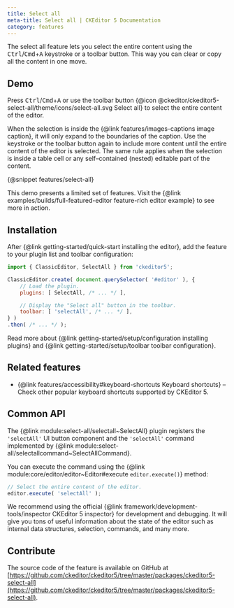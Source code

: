 ```yaml
---
title: Select all
meta-title: Select all | CKEditor 5 Documentation
category: features
---
```


The select all feature lets you select the entire content using the <kbd>Ctrl</kbd>/<kbd>Cmd</kbd>+<kbd>A</kbd> keystroke or a toolbar button. This way you can clear or copy all the content in one move.

## Demo

Press <kbd>Ctrl</kbd>/<kbd>Cmd</kbd>+<kbd>A</kbd> or use the toolbar button {@icon @ckeditor/ckeditor5-select-all/theme/icons/select-all.svg Select all} to select the entire content of the editor.

<info-box>
	When the selection is inside the {@link features/images-captions image caption}, it will only expand to the boundaries of the caption. Use the keystroke or the toolbar button again to include more content until the entire content of the editor is selected. The same rule applies when the selection is inside a table cell or any self–contained (nested) editable part of the content.
</info-box>

{@snippet features/select-all}

<info-box info>
	This demo presents a limited set of features. Visit the {@link examples/builds/full-featured-editor feature-rich editor example} to see more in action.
</info-box>

## Installation

After {@link getting-started/quick-start installing the editor}, add the feature to your plugin list and toolbar configuration:

```js
import { ClassicEditor, SelectAll } from 'ckeditor5';

ClassicEditor.create( document.querySelector( '#editor' ), {
	// Load the plugin.
	plugins: [ SelectAll, /* ... */ ],

	// Display the "Select all" button in the toolbar.
	toolbar: [ 'selectAll', /* ... */ ],
} )
.then( /* ... */ );
```

<info-box info>
	Read more about {@link getting-started/setup/configuration installing plugins} and {@link getting-started/setup/toolbar toolbar configuration}.
</info-box>

## Related features

* {@link features/accessibility#keyboard-shortcuts Keyboard shortcuts} &ndash; Check other popular keyboard shortcuts supported by CKEditor&nbsp;5.

## Common API

The {@link module:select-all/selectall~SelectAll} plugin registers the `'selectAll'` UI button component and the `'selectAll'` command implemented by {@link module:select-all/selectallcommand~SelectAllCommand}.

You can execute the command using the {@link module:core/editor/editor~Editor#execute `editor.execute()`} method:

```js
// Select the entire content of the editor.
editor.execute( 'selectAll' );
```

<info-box>
	We recommend using the official {@link framework/development-tools/inspector CKEditor&nbsp;5 inspector} for development and debugging. It will give you tons of useful information about the state of the editor such as internal data structures, selection, commands, and many more.
</info-box>

## Contribute

The source code of the feature is available on GitHub at [https://github.com/ckeditor/ckeditor5/tree/master/packages/ckeditor5-select-all](https://github.com/ckeditor/ckeditor5/tree/master/packages/ckeditor5-select-all).
